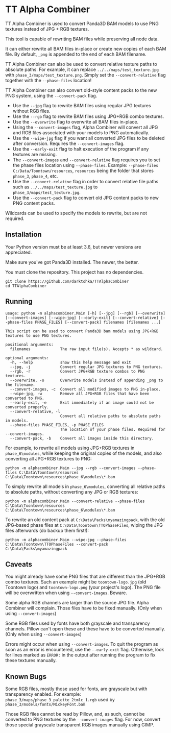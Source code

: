 # TT Alpha Combiner

TT Alpha Combiner is used to convert Panda3D BAM models to use PNG textures instead of JPG + RGB textures.

This tool is capable of rewriting BAM files while preserving all node data.

It can either rewrite all BAM files in-place or create new copies of each BAM file.
By default, `_png` is appended to the end of each BAM filename.

TT Alpha Combiner can also be used to convert relative texture paths to absolute paths. For example, it can replace `../../maps/test_texture.jpg` with `phase_3/maps/test_texture.png`. Simply set the `--convert-relative` flag together with the `--phase-files` location!

TT Alpha Combiner can also convert old-style content packs to the new PNG system, using the `--convert-pack` flag.

* Use the `--jpg` flag to rewrite BAM files using regular JPG textures without RGB files.
* Use the `--rgb` flag to rewrite BAM files using JPG+RGB combo textures.
* Use the `--overwrite` flag to overwrite all BAM files in-place.
* Using the `--convert-images` flag, Alpha Combiner will convert all JPG and RGB files associated with your models to PNG automatically.
* Use the `--wipe-jpg` flag if you want all converted JPG files to be deleted after conversion. Requires the `--convert-images` flag.
* Use the `--early-exit` flag to halt execution of the program if any textures are missing.
* The `--convert-images` and `--convert-relative` flag requires you to set the phase files location using `--phase-files`. Example: `--phase-files C:/Data/Toontown/resources`, `resources` being the folder that stores `phase_3`, `phase_4`, etc.
* Use the `--convert-relative` flag in order to convert relative file paths such as `../../maps/test_texture.jpg` to `phase_3/maps/test_texture.jpg`.
* Use the `--convert-pack` flag to convert old JPG content packs to new PNG content packs.

Wildcards can be used to specify the models to rewrite, but are not required.

## Installation

Your Python version must be at least 3.6, but newer versions are appreciated.

Make sure you've got Panda3D installed. The newer, the better.

You must clone the repository. This project has no dependencies.

```
git clone https://github.com/darktohka/TTAlphaCombiner
cd TTAlphaCombiner
```

## Running

```
usage: python -m alphacombiner.Main [-h] [--jpg] [--rgb] [--overwrite] [--convert-images] [--wipe-jpg] [--early-exit] [--convert-relative] [--phase-files PHASE_FILES] [--convert-pack] filenames [filenames ...]

This script can be used to convert Panda3D bam models using JPG+RGB textures to use PNG textures.

positional arguments:
  filenames             The raw input file(s). Accepts * as wildcard.

optional arguments:
  -h, --help            show this help message and exit
  --jpg, -j             Convert regular JPG textures to PNG textures.
  --rgb, -r             Convert JPG+RGB texture combos to PNG textures.
  --overwrite, -o       Overwrite models instead of appending _png to the filename.
  --convert-images, -c  Convert all modified images to PNG in-place.
  --wipe-jpg, -w        Remove all JPG+RGB files that have been converted to PNG.
  --early-exit, -e      Exit immediately if an image could not be converted properly.
  --convert-relative, -l
                        Convert all relative paths to absolute paths in models.
  --phase-files PHASE_FILES, -p PHASE_FILES
                        The location of your phase files. Required for --convert-images.
  --convert-pack, -b    Convert all images inside this directory.
```

For example, to rewrite all models using JPG+RGB textures in `phase_6\modules`, while keeping the original copies of the models, and also converting all JPG+RGB textures to PNG:

```
python -m alphacombiner.Main --jpg --rgb --convert-images --phase-files C:\Data\Toontown\resources C:\Data\Toontown\resources\phase_6\modules\*.bam
```

To simply rewrite all models in `phase_6\modules`, converting all relative paths to absolute paths, without converting any JPG or RGB textures:

```
python -m alphacombiner.Main --convert-relative --phase-files C:\Data\Toontown\resources C:\Data\Toontown\resources\phase_6\modules\*.bam
```

To rewrite an old content pack at `C:\Data\Packs\myamazingpack`, with the old JPG-based phase files at `C:\Data\Toontown\TTOPhaseFiles`, wiping the JPG files afterwards (do backup them first!):

```
python -m alphacombiner.Main --wipe-jpg --phase-files C:\Data\Toontown\TTOPhaseFiles --convert-pack C:\Data\Packs\myamazingpack
```

## Caveats

You might already have some PNG files that are different than the JPG+RGB combo textures. Such an example might be `toontown-logo.jpg` (old Toontown logo) and `toontown-logo.png` (your project's logo). The PNG file will be overwritten when using `--convert-images`. Beware.

Some alpha RGB channels are larger than the source JPG file. Alpha Combiner will complain. Those files have to be fixed manually. (Only when using `--convert-images`)

Some RGB files used by fonts have both grayscale and transparency channels. Pillow can't open these and these have to be converted manually. (Only when using `--convert-images`)

Errors might occur when using `--convert-images`. To quit the program as soon as an error is encountered, use the `--early-exit` flag. Otherwise, look for lines marked as `ERROR:` in the output after running the program to fix these textures manually.

## Known Bugs

Some RGB files, mostly those used for fonts, are grayscale but with transparency enabled. For example: `phase_3/maps/phase_3_palette_2tmlc_1.rgb` used by `phase_3/models/fonts/MickeyFont.bam`

Those RGB files cannot be read by Pillow, and, as such, cannot be converted to PNG textures by the `--convert-images` flag. For now, convert those special grayscale transparent RGB images manually using GIMP.
